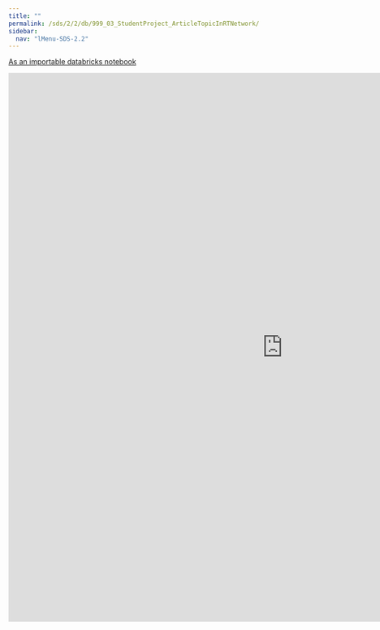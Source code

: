 ```yaml
---
title: ""
permalink: /sds/2/2/db/999_03_StudentProject_ArticleTopicInRTNetwork/
sidebar:
  nav: "lMenu-SDS-2.2"
---
```


[As an importable databricks notebook](https://lamastex.github.io/scalable-data-science/sds/2/2/db/999_03_StudentProject_ArticleTopicInRTNetwork.html)

<iframe src="https://lamastex.github.io/scalable-data-science/sds/2/2/db/999_03_StudentProject_ArticleTopicInRTNetwork" width="1080" height="1080" frameborder="0"></iframe>
